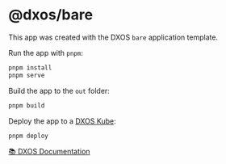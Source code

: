 # @dxos/bare

This app was created with the DXOS `bare` application template.

Run the app with `pnpm`:

```bash
pnpm install
pnpm serve
```

Build the app to the `out` folder:

```bash
pnpm build
```

Deploy the app to a [DXOS Kube](https://docs.dxos.org/guide/kube/quick-start):

```
pnpm deploy
```

[📚 DXOS Documentation](https://docs.dxos.org)
